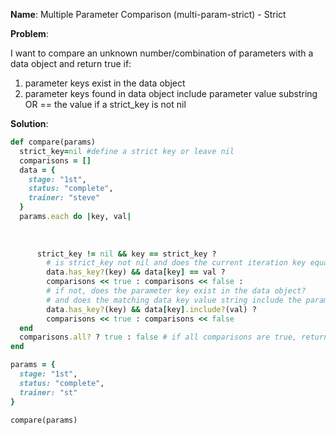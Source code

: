 **Name**: Multiple Parameter Comparison (multi-param-strict) - Strict

**Problem**:

I want to compare an unknown number/combination of parameters with a data object and return true if:

1) parameter keys exist in the data object
2) parameter keys found in data object include parameter value substring OR == the value if a strict_key is not nil

**Solution**:

```ruby
def compare(params)
  strict_key=nil #define a strict key or leave nil
  comparisons = []
  data = {
    stage: "1st",
    status: "complete",
    trainer: "steve"
  }
  params.each do |key, val|
  
  
  
      strict_key != nil && key == strict_key ?
        # is strict_key not nil and does the current iteration key equal the strict_key?
        data.has_key?(key) && data[key] == val ?
        comparisons << true : comparisons << false :
        # if not, does the parameter key exist in the data object?
        # and does the matching data key value string include the parameter value substring?
        data.has_key?(key) && data[key].include?(val) ? 
        comparisons << true : comparisons << false
  end
  comparisons.all? ? true : false # if all comparisons are true, return true else false
end

params = {
  stage: "1st",
  status: "complete",
  trainer: "st"
}

compare(params)
```